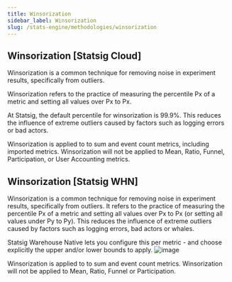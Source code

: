 ```yaml
---
title: Winsorization
sidebar_label: Winsorization
slug: /stats-engine/methodologies/winsorization
---
```


## Winsorization [Statsig Cloud]

Winsorization is a common technique for removing noise in experiment results, specifically from outliers.

Winsorization refers to the practice of measuring the percentile Px of a metric and setting all values over Px to Px.

At Statsig, the default percentile for winsorization is 99.9%. This reduces the influence of extreme outliers caused by factors such as logging errors or bad actors.

Winsorization is applied to to sum and event count metrics, including imported metrics. Winsorization will not be applied to Mean, Ratio, Funnel, Participation, or User Accounting metrics.


## Winsorization [Statsig WHN]

Winsorization is a common technique for removing noise in experiment results, specifically from outliers. It refers to the practice of measuring the percentile Px of a metric and setting all values over Px to Px (or setting all values under Py to Py). This reduces the influence of extreme outliers caused by factors such as logging errors, bad actors or whales.

Statsig Warehouse Native lets you configure this per metric - and choose explicitly the upper and/or lower bounds to apply.
![image](https://github.com/statsig-io/docs/assets/31516123/6d058842-27f7-4b6b-9bd8-245a5f894f90)

Winsorization is applied to to sum and event count metrics. Winsorization will not be applied to Mean, Ratio, Funnel or Participation.
